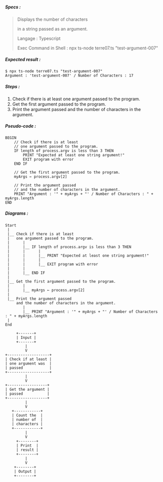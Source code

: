 ##### Specs :

> Displays the number of characters
>
> in a string passed as an argument.
>
> Langage : Typescript
>
> Exec Command in Shell :
> npx ts-node terre07.ts "test-argument-007"

##### Expected result :

```
$ npx ts-node terre07.ts "test-argument-007"
Argument : 'test-argument-007' / Number of Characters : 17
```

##### Steps :

1. Check if there is at least
   one argument passed to the program.
2. Get the first argument passed to the program.
3. Print the argument passed
   and the number of characters in the argument.

##### Pseudo-code :

```
BEGIN
    // Check if there is at least
    // one argument passed to the program.
    IF length of process.argv is less than 3 THEN
        PRINT "Expected at least one string argument!"
        EXIT program with error
    END IF
    
    // Get the first argument passed to the program.
    myArgs ← process.argv[2]
    
    // Print the argument passed
    // and the number of characters in the argument.
    PRINT "Argument : '" + myArgs + "' / Number of Characters : " + myArgs.length
END
```

##### Diagrams :

```
Start
 |
 |__ Check if there is at least
 |   one argument passed to the program.
 |      |
 |      |__ IF length of process.argv is less than 3 THEN
 |      |      |
 |      |      |__ PRINT "Expected at least one string argument!"
 |      |      |
 |      |      |__ EXIT program with error
 |      |
 |      |__ END IF
 |
 |__ Get the first argument passed to the program.
 |      |
 |      |__ myArgs ← process.argv[2]
 |
 |__ Print the argument passed
     and the number of characters in the argument.
        |
        |__ PRINT "Argument : '" + myArgs + "' / Number of Characters : " + myArgs.length
 |
End
```

```
     +-------+
     | Input |
     +-------+
         |
         V
+-------------------+
| Check if at least |
| one argument was  |
| passed            |
+-------------------+ 
         |
         V
+------------------+
| Get the argument |
| passed           |
+------------------+ 
         |
         V
   +------------+
   | Count the  |
   | number of  |
   | characters |
   +------------+
         |
         V
     +--------+
     | Print  |
     | result |
     +--------+
         |
         V
    +--------+
    | Output |
    +--------+
```
